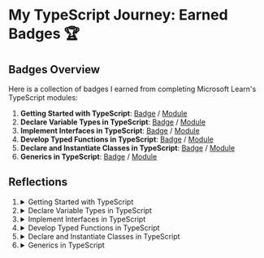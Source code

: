 # My TypeScript Journey: Earned Badges 🏆

## Badges Overview

Here is a collection of badges I earned from completing Microsoft Learn's TypeScript modules:

1. **Getting Started with TypeScript**: [Badge](https://learn.microsoft.com/en-us/users/alexandermisyura/achievements/yv8c6kxr) / [Module](https://learn.microsoft.com/en-us/training/modules/typescript-get-started/)
2. **Declare Variable Types in TypeScript**: [Badge](https://learn.microsoft.com/en-us/users/alexandermisyura/achievements/9n5b5hsu) / [Module](https://learn.microsoft.com/en-us/training/modules/typescript-declare-variable-types/)
3. **Implement Interfaces in TypeScript**: [Badge](https://learn.microsoft.com/en-us/users/alexandermisyura/achievements/pt2yqle4) / [Module](https://learn.microsoft.com/en-us/training/modules/typescript-implement-interfaces/)
4. **Develop Typed Functions in TypeScript**: [Badge](https://learn.microsoft.com/en-us/users/alexandermisyura/achievements/qd7fqr3e) / [Module](https://learn.microsoft.com/en-us/training/modules/typescript-develop-typed-functions/)
5. **Declare and Instantiate Classes in TypeScript**: [Badge](https://learn.microsoft.com/en-us/users/alexandermisyura/achievements/hy6sgyl8) / [Module](https://learn.microsoft.com/en-us/training/modules/typescript-declare-instantiate-classes/)
6. **Generics in TypeScript**: [Badge](https://learn.microsoft.com/en-us/users/alexandermisyura/achievements/uflsauq3) / [Module](https://learn.microsoft.com/en-us/training/modules/typescript-generics/)

## Reflections

1. <details><summary>Getting Started with TypeScript</summary><br>After going through the 'Get started with TypeScript' module I gained a solid understanding of why TypeScript is considered an improvement over JavaScript. The module walked me through the process of installing TypeScript and setting up a project in VS Code.<br><br>The concept of static typing, a key feature of TypeScript helps catch errors at compile time, resulting in creating more reliable and maintainable code. The experience of setting up a TypeScript project in VS Code gave me a practical understanding of the TypeScript development workflow and compilation process.<br><br>Understanding the benefits of TypeScript has influenced my decisions for future web development projects. If I were to work on a large-scale web application, TypeScript's static typing feature would be useful in maintaining code quality and scalability.<br><br></details>

2. <details><summary>Declare Variable Types in TypeScript</summary><br>This module deepened my understanding of TypeScript by teaching me how to declare variables using different types. I learned about the benefits of declaring typed variables in TypeScript, as well as how to declare variables using primitive types, object types, and even advanced types like union and intersection types.<br><br>Understanding how to declare variables using different types in TypeScript allows me to write more readable and error-free code. For example, using union types can help me work with functions that can take multiple types of arguments, which increase the flexibility of code. Using intersection types can help me combine multiple types into one, which can be useful in scenarios where an entity can have characteristics of multiple types.<br><br></details>

3. <details><summary>Implement Interfaces in TypeScript</summary><br>With the module 'Implement interfaces in TypeScript' I delved into the concept of interfaces, which is not present in JavaScript, but is fundamental to TypeScript and object-oriented programming n general. I learned how to declare, instantiate and extend interfaces, as well as how to declare interfaces with custom array types.<br><br>Interfaces not only help in defining the shape of complex objects but also ensure that the objects follow a certain structure. This gave me a deeper understanding of the robustness and flexibility of TypeScript.<br><br>The ability to use interfaces opens up new possibilities in my development work. When working with complex data structures, interfaces can help enforce a particular structure, reducing the likelihood of errors. Furthermore, the ability to extend interfaces allows to reuse code and improve organization in large projects.<br><br></details>

4. <details><summary>Develop Typed Functions in TypeScript</summary><br>The 'Develop Typed Functions in TypeScript' module was a valuable addition to my TypeScript knowledge. It expanded my understanding of functions in TypeScript, showed me the benefits of using types in functions and taught me how to write functions with different parameters. I also learned to define function types using type aliases or interfaces.<br><br>The use of types in functions improves code readability and maintainability, and the flexibility of having required, optional, default, and rest parameters in functions allows for more robust function definitions. The ability to define function types using type aliases or interfaces provides a clear and concise way to specify the function signature.<br><br>The skills gained from this module are directly applicable to real-world programming scenarios. For example, optional parameters can make a function more versatile, while default parameters can provide defaults when no argument is provided. Defining function types using type aliases or interfaces can help ensure that functions adhere to a specific signature, reducing potential errors.<br><br></details>

5. <details><summary>Declare and Instantiate Classes in TypeScript</summary><br>In the module 'Declare and Instantiate Classes in TypeScript' I learned how TypeScript extends ES6 functionality by adding access modifiers, and the ability to specify required or optional parameters. I also improved my knowledge of how to declare, instantiate and extend classes, learned to apply access modifiers, define static properties. A significant part was understanding how interfaces are used with classes to ensure class instance shape.<br><br>Understanding how to work with classes in TypeScript is a fundamental skill for any TypeScript developer. The ability to extend classes and ensure class shape using interfaces provides a solid foundation for building complex applications. For example, when working on a large-scale project, using classes and interfaces to structure the code can greatly improve readability and maintainability. Understanding of how interfaces are used with classes will be particularly useful for ensuring the consistency in the structure of objects in my code.<br><br></details>

6. <details><summary>Generics in TypeScript</summary><br>Despite the complexity of the topic, I was able to grasp the concept of generics, which are code templates that can be defined and reused throughout the codebase. I learned to identify use cases for generics, define a generic function, declare a generic interface and class, and use generic constraints.<br><br>Generics enable type safety while maintaining flexibility by allowing functions, classes, or interfaces to handle different types and still providing type checking.<br><br>In real programming scenarios the ability to use generics allows writing more flexible and reusable code. A generic function can handle different types, reducing code duplication. Generic interfaces and classes can be used in a similar way for the same reasons. Implementing generic constraints allows for better control over the types that a generic can work with, ensuring type safety.<br><br></details>
